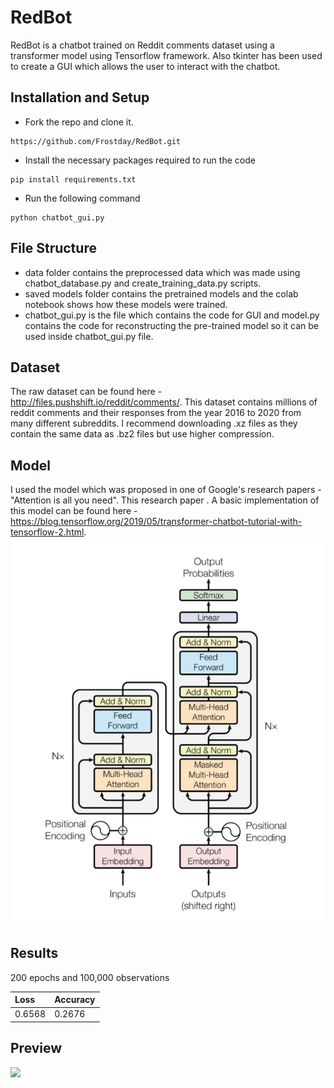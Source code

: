 # RedBot
RedBot is a chatbot trained on Reddit comments dataset using a transformer model using Tensorflow framework. Also tkinter has been used to create a GUI which allows the user to interact with the chatbot.

## Installation and Setup
* Fork the repo and clone it.
```
https://github.com/Frostday/RedBot.git
```
* Install the necessary packages required to run the code
```
pip install requirements.txt
```
* Run the following command
```
python chatbot_gui.py
```

## File Structure
- data folder contains the preprocessed data which was made using chatbot_database.py and create_training_data.py scripts.
- saved models folder contains the pretrained models and the colab notebook shows how these models were trained.
- chatbot_gui.py is the file which contains the code for GUI and model.py contains the code for reconstructing the pre-trained model so it can be used inside chatbot_gui.py file.

## Dataset
The raw dataset can be found here - http://files.pushshift.io/reddit/comments/.
This dataset contains millions of reddit comments and their responses from the year 2016 to 2020 from many different subreddits. I recommend downloading .xz files as they contain the same data as .bz2 files but use higher compression.

## Model
I used the model which was proposed in one of Google's research papers - "Attention is all you need". This research paper <add>. A basic implementation of this model can be found here - https://blog.tensorflow.org/2019/05/transformer-chatbot-tutorial-with-tensorflow-2.html.
![](assets/model.png)

## Results

200 epochs and 100,000 observations

| Loss   | Accuracy |
|:-------|:---------|
| 0.6568 | 0.2676   |

## Preview

![](assets/preview.gif)